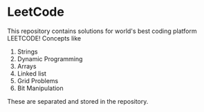 # LeetCode
This repository contains solutions for world's best coding platform LEETCODE!
Concepts like
1) Strings
2) Dynamic Programming
3) Arrays
4) Linked list
5) Grid Problems
6) Bit Manipulation

These are separated and stored in the repository.
